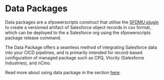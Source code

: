 # Data Packages

Data packages are a sfpowerscripts construct that utilise the [SFDMU plugin](https://github.com/forcedotcom/SFDX-Data-Move-Utility) to create a versioned artifact of Salesforce object records in csv format, which can be deployed to the a Salesforce org using the sfpowerscripts package release command.

The Data Package offers a seamless method of integrating Salesforce data into your CICD pipelines, and is primarily intended for record-based configuration of managed package such as CPQ, Vlocity \(Salesforce Industries\), and nCino.

Read more about using data package in the section [here](https://dxatscale.gitbook.io/sfpowerscripts/faq/package-types/data-packages).

